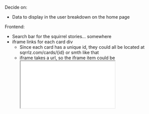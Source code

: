 Decide on:

-   Data to display in the user breakdown on the home page

Frontend:

-   Search bar for the squirrel stories... somewhere
-   iframe links for each card div
    -   Since each card has a unique id, they could all be located at sqrrlz.com/cards/{id} or smth like that
    -   iframe takes a url, so the iframe item could be <iframe src='sqrrlz.com/cards/{id}' />
-   Adaptable CSS for different screen sizes

Server:

-   User accounts
-   Connect up/down voting to each individual card
-   Move squirrel census stories to database
-   Sort squirrel stories by topic
-   Ability to search through the stories by topics and/or story content
-   Auto Capitalize each topic in the cards

Presentation:

-   Take final result from poll and fill them out on the slides
-   Write about what the results say on the slides
-   Take pictures of final home page and put it on the final slides
-   Write about prototype proposal and how our product solves our problem
